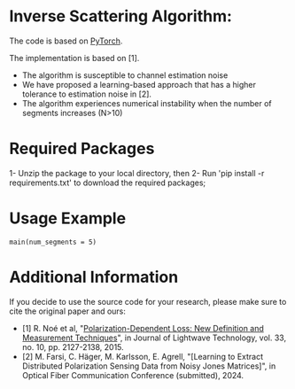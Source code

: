 # Inverse Scattering Algorithm:
The code is based on [PyTorch](https://pytorch.org/). 

The implementation is based on [1]. 

- The algorithm is susceptible to channel estimation noise
- We have proposed a learning-based approach that has a higher tolerance to estimation noise in [2].
- The algorithm experiences numerical instability when the number of segments increases (N>10)

# Required Packages 
1- Unzip the package to your local directory, then 
2- Run 'pip install -r requirements.txt' to download the required packages;

# Usage Example
``` console
main(num_segments = 5)
```
# Additional Information

If you decide to use the source code for your research, please make sure to cite the original paper and ours:

* [1] R. Noé et al, "[Polarization-Dependent Loss: New Definition and Measurement Techniques](https://ieeexplore.ieee.org/abstract/document/6999936)", in Journal of Lightwave Technology, vol. 33, no. 10, pp. 2127-2138, 2015.
* [2] M. Farsi, C. Häger, M. Karlsson, E. Agrell, "[Learning to Extract Distributed Polarization Sensing Data from Noisy Jones Matrices]", in Optical Fiber Communication Conference (submitted), 2024.
